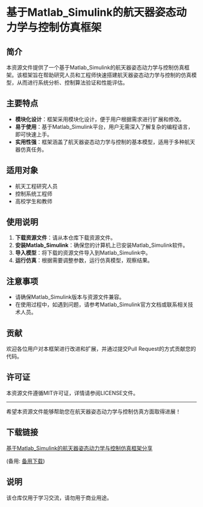 # 基于Matlab_Simulink的航天器姿态动力学与控制仿真框架

## 简介

本资源文件提供了一个基于Matlab_Simulink的航天器姿态动力学与控制仿真框架。该框架旨在帮助研究人员和工程师快速搭建航天器姿态动力学与控制的仿真模型，从而进行系统分析、控制算法验证和性能评估。

## 主要特点

- **模块化设计**：框架采用模块化设计，便于用户根据需求进行扩展和修改。
- **易于使用**：基于Matlab_Simulink平台，用户无需深入了解复杂的编程语言，即可快速上手。
- **实用性强**：框架涵盖了航天器姿态动力学与控制的基本模型，适用于多种航天器仿真任务。

## 适用对象

- 航天工程研究人员
- 控制系统工程师
- 高校学生和教师

## 使用说明

1. **下载资源文件**：请从本仓库下载资源文件。
2. **安装Matlab_Simulink**：确保您的计算机上已安装Matlab_Simulink软件。
3. **导入模型**：将下载的资源文件导入到Matlab_Simulink中。
4. **运行仿真**：根据需要调整参数，运行仿真模型，观察结果。

## 注意事项

- 请确保Matlab_Simulink版本与资源文件兼容。
- 在使用过程中，如遇到问题，请参考Matlab_Simulink官方文档或联系相关技术人员。

## 贡献

欢迎各位用户对本框架进行改进和扩展，并通过提交Pull Request的方式贡献您的代码。

## 许可证

本资源文件遵循MIT许可证，详情请参阅LICENSE文件。

---

希望本资源文件能够帮助您在航天器姿态动力学与控制仿真方面取得进展！

## 下载链接
[基于Matlab_Simulink的航天器姿态动力学与控制仿真框架分享](https://pan.quark.cn/s/c0d2e46650a3) 

(备用: [备用下载](https://pan.baidu.com/s/19BI_C_wTg35oM4aGG7jyGA?pwd=1234))

## 说明

该仓库仅用于学习交流，请勿用于商业用途。

